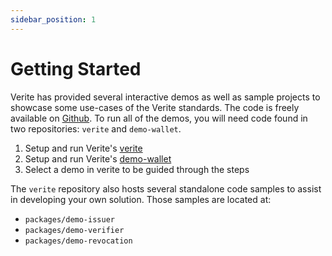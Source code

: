 ```yaml
---
sidebar_position: 1
---
```


# Getting Started

Verite has provided several interactive demos as well as sample projects to showcase some use-cases of the Verite standards. The code is freely available on [Github](https://github.com/centrehq/verite). To run all of the demos, you will need code found in two repositories: `verite` and `demo-wallet`.

1. Setup and run Verite's [verite](https://github.com/centrehq/verite/blob/main/README.md)
2. Setup and run Verite's [demo-wallet](https://github.com/centrehq/demo-wallet/blob/main/README.md)
3. Select a demo in verite to be guided through the steps

The `verite` repository also hosts several standalone code samples to assist in developing your own solution. Those samples are located at:

- `packages/demo-issuer`
- `packages/demo-verifier`
- `packages/demo-revocation`
